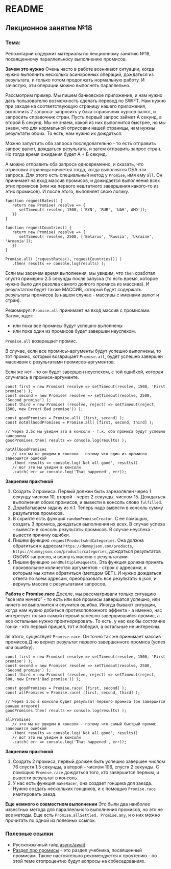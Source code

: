 # README

## Лекционное занятие №18

### Тема:

Репозитарий содержит материалы по лекционному занятию №18, посвященному параллельносу выполнению промисов.

**Зачем это нужно**
Очень часто в работе возникают ситуации, когда нужно выполнить несколько асинхронных операций, дождаться из результата, и только потом продолжать нормальную работу. И зачастую, эти операции можно выполнять параллельно.

Рассмотрим пример. Мы пишем банковское приложение, и нам нужно дать пользователю возможность сделать перевод по SWIFT. Нам нужно при заходе на соответствующую страницу нашего приложения, выполнить 2 запроса: запросить у бэка справочник курсов валют, и запросить справочник стран. Пусть первый запрос займет А секунд, а второй Б секунд. Мы не знаем, какой из них выполнится быстрее, но мы знаем, что для нормальной отрисовки нашей страницы, нам нужны результаты обоих. То есть, нам нужно их дождаться.

Можно запустить оба запроса последовательно - то есть отправить запрос валют, дождаться результата, и затем отправить запрос стран. Но тогда время ожидания будет А + Б секунд.

А можно отправить оба запроса одновременно, и сказать, что отрисовка страницы начнется тогда, когда выполнятся ОБА эти запроса. Для этого есть специальный метод у `Promise`, имя ему `all`. Он принимает на вход массив промисов, и дожидается выполнения всех этих промисов  (или же первого нештатного завершения какого-то из этих промисов). И после этого, выполняет свою логику.

```
function requestRates() {
   return new Promise( resolve => {
      setTimeout( resolve, 1500, ['BYN', 'RUR', 'UAH', AMD']);
   })
}

function requestCountries() {
   return new Promise( resolve => {
      setTimeout( resolve, 2500, ['Belarus', 'Russia', 'Ukraine', 'Armenia']);
   })
}

Promise.all( [requestRates(), requestCountries()] )
   .then( results => console.log(results) );
```

Если мы засечем время выполнения, мы увидим, что `then` сработал спустя примерно 2.5 секунды после запуска (то есть время, которое нужно было для резолва самого долгого промиса из массива). И результатом будет также МАССИВ, который будет содержать результаты промисов (в нашем случае - массивы с именами валют и стран).

Резюмируя: `Promise.all` принимает на вход массив с промисами. Затем, ждет:
 - или пока все промисы будут успешно выполнены
 - или пока один из промисов будет завершен неуспехом.

`Promise.all` возвращает промис.

В случае, если все промисы-аргументы будут успешно выполнены, то тот промис, который возвращает `Promise.all`, будет успешно завершен массивом с результатами промисов-аргументов.

Если же нет - то он будет завершен неуспехом, с той ошибкой, которая случилась в промисе-аргументе.

```
const first = new Promise( resolve => setTimeout(resolve, 1500, 'First promise') );
const second = new Promise( resolve => setTimeout(resolve, 2500, 'Second promise') );
const third = new Promise( (resolve, reject) => setTimeout(reject, 1500, new Error('Bad promise')) );

const goodPromises = Promise.all( [first, second] );
const notAllGoodPromises = Promise.all( [first, second, third] );

// Через 2.5с мы увидим это в консоли - т.к. оба промиса будут успешно завершены
goodPromises.then( results => console.log(results) );

notAllGoodPromises
   // это мы не увидим в консоли - потому что один из промисов завершится ошибкой
   .then( results => console.log('Not all good', results))
   // вот это мы увидим в консоли
   .catch( err => console.log('That happened', err));
```

**Закрепим практикой**
1. Создать 2 промиса. Первый должен быть зарезолвлен через 1 секунду числом 10, второй - через 2 секунды, числом 15. Дождаться выполнения обоих промисов, и вывести в консоль слово `fulfilled`.
2. Дорабатываем задачу из п.1. Теперь надо вывести в консоль сумму результатов промисов.
3. В скрипте есть функция `randomPromiseCreator`. С ее помощью, создать 3 промиса, дождаться выполнения их всех. В случае успеха - вывести в консоль результаты промисов. В случае неуспеха - вывести причину ошибки.
4. Пишем функцию `requestProductsAndCategories`. Она должна обратиться к адресам `https://dummyjson.com/products`, `https://dummyjson.com/products/categories`, дождаться результатов ОБОИХ запросов, и вернуть массив с результатами.
5. Пишем функцию `sendMultipleRequests`. Эта функция должна принять произвольное количество аргументов - строк с адресами, к которым мы хотим обратиться (методом GET). И нужно дождаться ответа по всем адресам, преобразовать все результаты в json, и вернуть массив с результатами запросов.

**Работа с Promise.race**
Доселе, мы рассматривали только ситуацию "все или ничего" - то есть или все промисы завершатся успешно, или ничего не выполнится и случится ошибка. Иногда бывают ситуации, когда нам нужно добиться противоположного эффекта - а именно, нас интересует только самый первый успешно завершившийся промис, а все остальные нужно проигнорировать. То есть, у нас как бы состояние гонки - кто первый пришел, тот и победил, а остальные не интересны.

ля этого, существует `Promise.race`. Он точно так же принимает массив промисов,Д но вернет результат первого завершенного промиса (успех или ошибку).
```
const first = new Promise( resolve => setTimeout(resolve, 1500, 'First promise') );
const second = new Promise( resolve => setTimeout(resolve, 2500, 'Second promise') );
const third = new Promise( (resolve, reject) => setTimeout(reject, 500, new Error('Bad promise')) );

const goodPromises = Promise.race( [first, second] );
const allPromises = Promise.race( [first, second, third] );

// Через 1.5с в консоли будет результат первого промиса (он завершится раньше второго)
goodPromises.then( results => console.log(results) );

allPromises
   // это мы не увидим в консоли - потому что самый быстрый промис завершится ошибкой
   .then( results => console.log('Not all good', results))
   // вот это мы увидим в консоли
   .catch( err => console.log('That happened', err));
```

**Закрепим практикой**
1. Создать 2 промиса, первый должен быть успешно завершен числом 76 спустя 1.5 секунды, а второй - числом 106, спустя 2 секунды. С помощью `Promise.race` дождаться того, кто завершится первым, и вывести результат в консоль.
2. У нас есть функция `makeRacer`, она создает гонщика для заезда. Нужно создать нескольких гонщиков, и с помощью `Promise.race` имитировать заезд.

**Еще немного о совместном выполнении**
Это были два наиболее известных метода для параллельного выполнения промисов, но это не все методы. Еще есть `Promise.allSettled, Promise.any`, и о них можно прочитать по одной из полезных ссылок.

### Полезные ссылки
 - Русскоязычный гайд [async/await](https://learn.javascript.ru/async-await).
 - [Раздел про промисы](https://learn.javascript.ru/promise-api) - это раздел учебника, посвященный промисам. Также настоятельно рекомендуется к прочтению - по этой теме стопроцентно будут вопросы на собеседованиях.
